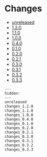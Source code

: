 # Changes

* [unreleased](unreleased.md)
* [1.2.0](changes_1.2.0.md)
* [1.1.0](changes_1.1.0.md)
* [1.0.0](changes_1.0.0.md)
* [0.4.0](changes_0.4.0.md)
* [0.1.0](changes_0.1.0.md)
* [0.2.0](changes_0.2.0.md)
* [0.2.1](changes_0.2.1.md)
* [0.3.0](changes_0.3.0.md)
* [0.3.1](changes_0.3.1.md)
* [0.3.2](changes_0.3.2.md)
* [0.3.3](changes_0.3.3.md)

<!--- This MyST Parser Sphinx directive is necessary to keep Sphinx happy. We need list here all release letters again, because release droid and other scripts assume Markdown --->
```{toctree}
---
hidden:
---
unreleased
changes_1.2.0
changes_1.1.0
changes_1.0.0
changes_0.4.0
changes_0.1.0
changes_0.2.0
changes_0.2.1
changes_0.3.0
changes_0.3.1
changes_0.3.2
changes_0.3.3

```